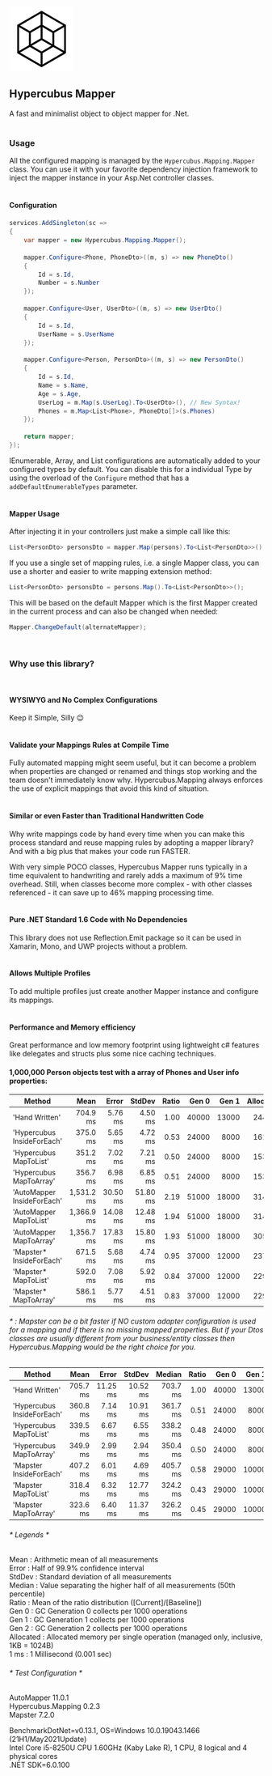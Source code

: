 ![Icon](https://raw.githubusercontent.com/dannotsys/Hypercubus.Mapping/main/.github/images/Hypercubus_icon.png)

## Hypercubus Mapper
A fast and minimalist object to object mapper for .Net.\
&nbsp;

### Usage

All the configured mapping is managed by the `Hypercubus.Mapping.Mapper` class. You can use it with your favorite dependency injection framework to inject the mapper instance in your Asp.Net controller classes.\
&nbsp;

#### Configuration
```csharp
services.AddSingleton(sc =>
{
    var mapper = new Hypercubus.Mapping.Mapper();

    mapper.Configure<Phone, PhoneDto>((m, s) => new PhoneDto()
    {
        Id = s.Id,
        Number = s.Number
    });

    mapper.Configure<User, UserDto>((m, s) => new UserDto()
    {
        Id = s.Id,
        UserName = s.UserName
    });

    mapper.Configure<Person, PersonDto>((m, s) => new PersonDto()
    {
        Id = s.Id,
        Name = s.Name,
        Age = s.Age,
        UserLog = m.Map(s.UserLog).To<UserDto>(), // New Syntax!
        Phones = m.Map<List<Phone>, PhoneDto[]>(s.Phones)
    });

    return mapper;
});
```
IEnumerable, Array, and List configurations are automatically added to your configured types by default. You can disable this for a individual Type by using the overload of the `Configure` method that has a `addDefaultEnumerableTypes` parameter.\
&nbsp;


#### Mapper Usage
After injecting it in your controllers just make a simple call like this:

```csharp
List<PersonDto> personsDto = mapper.Map(persons).To<List<PersonDto>>();
```
If you use a single set of mapping rules, i.e. a single Mapper class, you can use a shorter and easier to write mapping extension method:

```csharp
List<PersonDto> personsDto = persons.Map().To<List<PersonDto>>();
```
This will be based on the default Mapper which is the first Mapper created in the current process and can also be changed when needed:
```csharp
Mapper.ChangeDefault(alternateMapper);
```
&nbsp;

### Why use this library?
&nbsp;

#### WYSIWYG and No Complex Configurations

Keep it Simple, Silly :wink:\
&nbsp;

#### Validate your Mappings Rules at Compile Time

Fully automated mapping might seem useful, but it can become a problem when properties are changed or renamed and things stop working and the team doesn't immediately know why. Hypercubus.Mapping always enforces the use of explicit mappings that avoid this kind of situation.\
&nbsp;

#### Similar or even Faster than Traditional Handwritten Code

Why write mappings code by hand every time when you can make this process standard and reuse mapping rules by adopting a mapper library? And with a big plus that makes your code run FASTER.

With very simple POCO classes, Hypercubus Mapper runs typically in a time equivalent to handwriting and rarely adds a maximum of 9% time overhead. Still, when classes become more complex - with other classes referenced - it can save up to 46% mapping processing time.\
&nbsp;

#### Pure .NET Standard 1.6 Code with No Dependencies

This library does not use Reflection.Emit package so it can be used in Xamarin, Mono, and UWP projects without a problem.\
&nbsp;

#### Allows Multiple Profiles

To add multiple profiles just create another Mapper instance and configure its mappings.\
&nbsp;

#### Performance and Memory efficiency
Great performance and low memory footprint using lightweight c# features like delegates and structs plus some nice caching techniques.

#### 1,000,000 Person objects test with a array of Phones and User info properties:

|                     Method |       Mean |    Error |   StdDev | Ratio |      Gen 0 |      Gen 1 | Allocated |
|--------------------------- |-----------:|---------:|---------:|------:|-----------:|-----------:|----------:|
|             'Hand Written' |   704.9 ms |  5.76 ms |  4.50 ms |  1.00 | 40000      | 13000      |    244 MB |
| 'Hypercubus InsideForEach' |   375.0 ms |  5.65 ms |  4.72 ms |  0.53 | 24000      |  8000      |    161 MB |
|     'Hypercubus MapToList' |   351.2 ms |  7.02 ms |  7.21 ms |  0.50 | 24000      |  8000      |    153 MB |
|    'Hypercubus MapToArray' |   356.7 ms |  6.98 ms |  6.85 ms |  0.51 | 24000      |  8000      |    153 MB |
| 'AutoMapper InsideForEach' | 1,531.2 ms | 30.50 ms | 51.80 ms |  2.19 | 51000      | 18000      |    314 MB |
|     'AutoMapper MapToList' | 1,366.9 ms | 14.08 ms | 12.48 ms |  1.94 | 51000      | 18000      |    314 MB |
|    'AutoMapper MapToArray' | 1,356.7 ms | 17.83 ms | 15.80 ms |  1.93 | 51000      | 18000      |    305 MB |
|   'Mapster* InsideForEach' |   671.5 ms |  5.68 ms |  4.74 ms |  0.95 | 37000      | 12000      |    237 MB |
|       'Mapster* MapToList' |   592.0 ms |  7.08 ms |  5.92 ms |  0.84 | 37000      | 12000      |    229 MB |
|      'Mapster* MapToArray' |   586.1 ms |  5.77 ms |  4.51 ms |  0.83 | 37000      | 12000      |    229 MB |

###### * : Mapster can be a bit faster if NO custom adapter configuration is used for a mapping and if there is no missing mapped properties. But if your Dtos classes are usually different from your business/entity classes then Hypercubus.Mapping would be the right choice for you.

|                     Method |     Mean |    Error |   StdDev |   Median | Ratio |      Gen 0 |      Gen 1 | Allocated |
|--------------------------- |---------:|---------:|---------:|---------:|------:|-----------:|-----------:|----------:|
|             'Hand Written' | 705.7 ms | 11.25 ms | 10.52 ms | 703.7 ms |  1.00 | 40000      | 13000      |    244 MB |
| 'Hypercubus InsideForEach' | 360.8 ms |  7.14 ms | 10.91 ms | 361.7 ms |  0.51 | 24000      |  8000      |    161 MB |
|     'Hypercubus MapToList' | 339.5 ms |  6.67 ms |  6.55 ms | 338.2 ms |  0.48 | 24000      |  8000      |    153 MB |
|    'Hypercubus MapToArray' | 349.9 ms |  2.99 ms |  2.94 ms | 350.4 ms |  0.50 | 24000      |  8000      |    153 MB |
|    'Mapster InsideForEach' | 407.2 ms |  6.01 ms |  4.69 ms | 405.7 ms |  0.58 | 29000      | 10000      |    191 MB |
|        'Mapster MapToList' | 318.4 ms |  6.32 ms | 12.77 ms | 324.2 ms |  0.43 | 29000      | 10000      |    183 MB |
|       'Mapster MapToArray' | 323.6 ms |  6.40 ms | 11.37 ms | 326.2 ms |  0.45 | 29000      | 10000      |    183 MB |

###### * Legends *
 Mean      : Arithmetic mean of all measurements\
  Error     : Half of 99.9% confidence interval\
  StdDev    : Standard deviation of all measurements\
  Median    : Value separating the higher half of all measurements (50th percentile)\
  Ratio     : Mean of the ratio distribution ([Current]/[Baseline])\
  Gen 0     : GC Generation 0 collects per 1000 operations\
  Gen 1     : GC Generation 1 collects per 1000 operations\
  Gen 2     : GC Generation 2 collects per 1000 operations\
  Allocated : Allocated memory per single operation (managed only, inclusive, 1KB = 1024B)\
  1 ms      : 1 Millisecond (0.001 sec)

###### * Test Configuration *

AutoMapper 11.0.1\
Hypercubus.Mapping 0.2.3\
Mapster 7.2.0

BenchmarkDotNet=v0.13.1, OS=Windows 10.0.19043.1466 (21H1/May2021Update)\
Intel Core i5-8250U CPU 1.60GHz (Kaby Lake R), 1 CPU, 8 logical and 4 physical cores\
.NET SDK=6.0.100 
